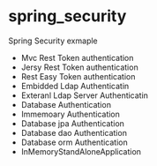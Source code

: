 # spring_security
Spring Security exmaple 
- Mvc Rest Token authentication 
- Jersy Rest Token authentication 
- Rest Easy Token authentication 
- Embidded Ldap Authenticatin
- Exteranl Ldap Server Authenticatin
- Database Authentication
- Immemoary Authentication
- Database jpa Authentication
- Database dao Authentication
- Database orm Authentication
- InMemoryStandAloneApplication
